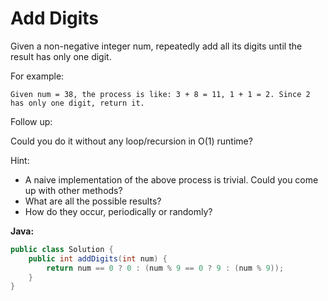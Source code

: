 # Add Digits

Given a non-negative integer num, repeatedly add all its digits until the result has only one digit.

For example:

    Given num = 38, the process is like: 3 + 8 = 11, 1 + 1 = 2. Since 2 has only one digit, return it.

Follow up:

Could you do it without any loop/recursion in O(1) runtime?

Hint:

  - A naive implementation of the above process is trivial. Could you come up with other methods?
  - What are all the possible results?
  - How do they occur, periodically or randomly?

**Java:**
```java
public class Solution {
    public int addDigits(int num) {
        return num == 0 ? 0 : (num % 9 == 0 ? 9 : (num % 9));
    }
}
```
